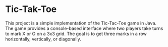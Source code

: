 # Tic-Tak-Toe

This project is a simple implementation of the Tic-Tac-Toe game in Java. 
The game provides a console-based interface where two players take turns to 
mark X or O on a 3x3 grid. The goal is to get three marks in a 
row horizontally, vertically, or diagonally.
